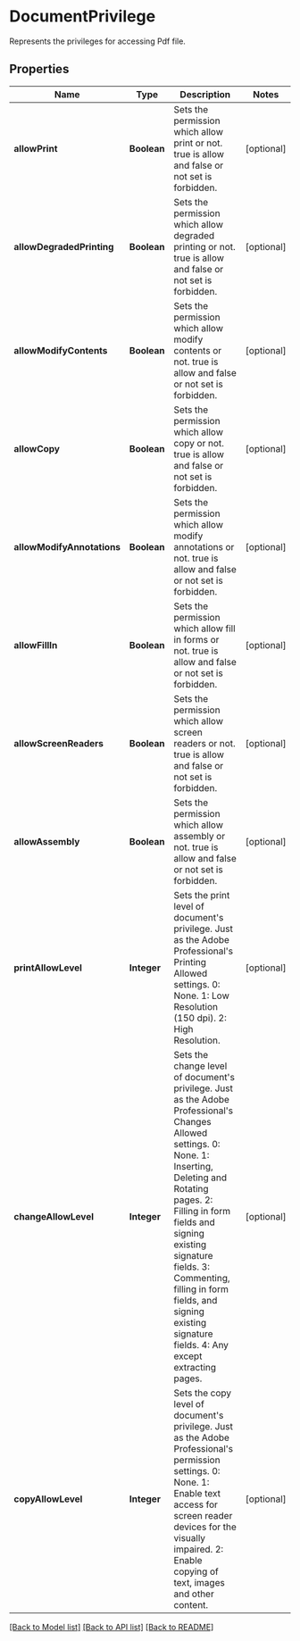 ﻿
# DocumentPrivilege
Represents the privileges for accessing Pdf file.

## Properties
Name | Type | Description | Notes
------------ | ------------- | ------------- | -------------
**allowPrint** | **Boolean** | Sets the permission which allow print or not. true is allow and false or not set is forbidden. | [optional]
**allowDegradedPrinting** | **Boolean** | Sets the permission which allow degraded printing or not. true is allow and false or not set is forbidden. | [optional]
**allowModifyContents** | **Boolean** | Sets the permission which allow modify contents or not. true is allow and false or not set is forbidden. | [optional]
**allowCopy** | **Boolean** | Sets the permission which allow copy or not. true is allow and false or not set is forbidden. | [optional]
**allowModifyAnnotations** | **Boolean** | Sets the permission which allow modify annotations or not. true is allow and false or not set is forbidden. | [optional]
**allowFillIn** | **Boolean** | Sets the permission which allow fill in forms or not. true is allow and false or not set is forbidden. | [optional]
**allowScreenReaders** | **Boolean** | Sets the permission which allow screen readers or not. true is allow and false or not set is forbidden. | [optional]
**allowAssembly** | **Boolean** | Sets the permission which allow assembly or not. true is allow and false or not set is forbidden. | [optional]
**printAllowLevel** | **Integer** | Sets the print level of document's privilege. Just as the Adobe Professional's Printing Allowed settings. 0: None. 1: Low Resolution (150 dpi). 2: High Resolution. | [optional]
**changeAllowLevel** | **Integer** | Sets the change level of document's privilege. Just as the Adobe Professional's Changes Allowed settings. 0: None. 1: Inserting, Deleting and Rotating pages. 2: Filling in form fields and signing existing signature fields. 3: Commenting, filling in form fields, and signing existing signature fields. 4: Any except extracting pages. | [optional]
**copyAllowLevel** | **Integer** | Sets the copy level of document's privilege. Just as the Adobe Professional's permission settings. 0: None. 1: Enable text access for screen reader devices for the visually impaired. 2: Enable copying of text, images and other content. | [optional]


[[Back to Model list]](../../README.md#documentation-for-models) [[Back to API list]](../../README.md#documentation-for-api-endpoints) [[Back to README]](../../README.md)


